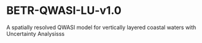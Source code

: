 # BETR-QWASI-LU-v1.0
A spatially resolved QWASI model for vertically layered coastal waters with Uncertainty Analysisss
